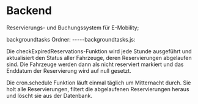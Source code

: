 # Backend
   
Reservierungs- und Buchungssystem für E-Mobility;

backgroundtasks Ordner: -----backgroundtasks.js:

Die checkExpiredReservations-Funktion wird jede Stunde ausgeführt und aktualisiert den Status aller Fahrzeuge, deren Reservierungen abgelaufen sind. Die Fahrzeuge werden dann als nicht reserviert markiert und das Enddatum der Reservierung wird auf null gesetzt.

Die cron.schedule Funktion läuft einmal täglich um Mitternacht durch. Sie holt alle Reservierungen, filtert die abgelaufenen Reservierungen heraus und löscht sie aus der Datenbank.
